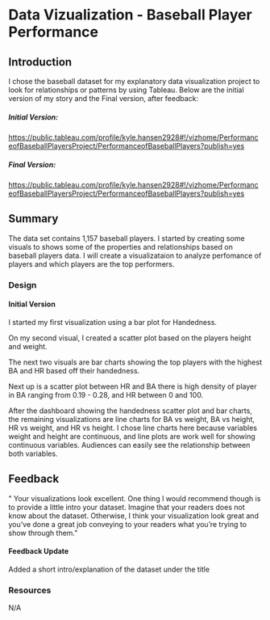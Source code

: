 # Data Vizualization - Baseball Player Performance

## Introduction
I chose the baseball dataset for my explanatory data visualization project to look for relationships or patterns by using Tableau. Below are the initial version of my story and the Final version, after feedback:

##### Initial Version:
https://public.tableau.com/profile/kyle.hansen2928#!/vizhome/PerformanceofBaseballPlayersProject/PerformanceofBaseballPlayers?publish=yes

##### Final Version:
https://public.tableau.com/profile/kyle.hansen2928#!/vizhome/PerformanceofBaseballPlayersProject/PerformanceofBaseballPlayers?publish=yes


## Summary
The data set contains 1,157 baseball players. I started by creating some visuals to shows some of the properties and relationships based on baseball players data.  I will create a visualizataion to analyze perfomance of players and which players are the top performers.

### Design

#### Initial Version
I started my first visualization using a bar plot for Handedness.

On my second visual, I created a scatter plot based on the players height and weight. 

The next two visuals are bar charts showing the top players with the highest BA and HR based off their handedness.  

Next up is a scatter plot between HR and BA there is high density of player in BA ranging from 0.19 - 0.28, and HR between 0 and 100.

After the dashboard showing the handedness scatter plot and bar charts, the remaining visualizations are line charts for BA vs weight, BA vs height, HR vs weight, and HR vs height. I chose line charts here because variables weight and height are continuous, and line plots are work well for showing continuous variables. Audiences can easily see the relationship between both variables.


## Feedback

" Your visualizations look excellent.  One thing I would recommend though is to provide a little intro your dataset.  Imagine that your readers does not know about the dataset.  Otherwise, I think your visualization look great and you’ve done a great job conveying to your readers what you’re trying to show through them."

#### Feedback Update

Added a short intro/explanation of the dataset under the title



### Resources
N/A


```python

```
